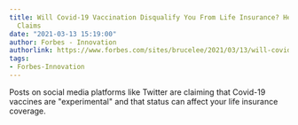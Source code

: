 ```yaml
---
title: Will Covid-19 Vaccination Disqualify You From Life Insurance? Here Are The
  Claims
date: "2021-03-13 15:19:00"
author: Forbes - Innovation
authorlink: https://www.forbes.com/sites/brucelee/2021/03/13/will-covid-19-vaccination-disqualify-you-from-life-insurance-here-are-the-claims/
tags:
- Forbes-Innovation
---
```

Posts on social media platforms like Twitter are claiming that Covid-19 vaccines are "experimental" and that status can affect your life insurance coverage.